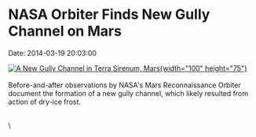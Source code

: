 NASA Orbiter Finds New Gully Channel on Mars
============================================

Date: 2014-03-19 20:03:00

[![A New Gully Channel in Terra Sirenum,
Mars](http://www.jpl.nasa.gov/images/mro/20140319/pia17958-226.jpg){width="100"
height="75"}](http://www.jpl.nasa.gov/news/news.cfm?release=2014-086&rn=news.xml&rst=4083)\
\
Before-and-after observations by NASA\'s Mars Reconnaissance Orbiter
document the formation of a new gully channel, which likely resulted
from action of dry-ice frost.

\
\
